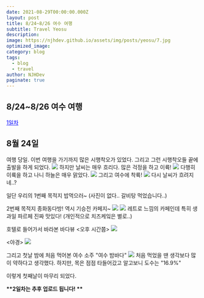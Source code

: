 ```yaml
---
date: 2021-08-29T00:00:00.000Z
layout: post
title: 8/24~8/26 여수 여행
subtitle: Travel Yeosu
description: 
image: https://njhdev.github.io/assets/img/posts/yeosu/7.jpg
optimized_image: 
category: blog
tags:
  - blog
  - travel
author: NJHDev
paginate: true
---
```


## 8/24~8/26 여수 여행

<a href="#8월 24일" style="color:blue">1일차</a></li>

## 8월 24일
여행 당일. 이번 여행을 가기까지 많은 시행착오가 있었다.
그리고 그런 시행착오들 끝에 출발을 하게 되었다.
<img src="https://njhdev.github.io/assets/img/posts/yeosu/1.jpg">
하지만 날씨는 매우 흐리다.
많은 걱정을 하고 이륙!
<img src="https://njhdev.github.io/assets/img/posts/yeosu/2.jpg">
다행히 이륙을 하고 나니 하늘은 매우 맑았다.
<img src="https://njhdev.github.io/assets/img/posts/yeosu/3.jpg">
그리고 여수에 착륙!
<img src="https://njhdev.github.io/assets/img/posts/yeosu/4.jpg">
다시 날씨가 흐려지네..?

일단 우리의 1번째 목적지
밥먹으러~ (사진이 없다.. 갈비탕 먹었습니다..)

2번째 목적지 종화동다방!
역시 기승전 카페지~
<img src="https://njhdev.github.io/assets/img/posts/yeosu/5.jpg">
<img src="https://njhdev.github.io/assets/img/posts/yeosu/6.jpg">
레트로 느낌의 카페인데 특히 생과일 파르페 진짜 맛있다!
(개인적으로 치즈케잌은 별로..)

호텔로 들어가서 바라본 바다뷰
<오후 시간쯤>
<img src="https://njhdev.github.io/assets/img/posts/yeosu/7.jpg">

<야경>
<img src="https://njhdev.github.io/assets/img/posts/yeosu/7.jpg/assets/img/posts/yeosu/8.jpg">

그리고 첫날 밤에 처음 먹어본 여수 소주 "여수 밤바다"
<img src="https://njhdev.github.io/assets/img/posts/yeosu/7.jpg/assets/img/posts/yeosu/9.jpg">
처음 먹었을 땐 생각보다 많이 약하다고 생각했다.
하지만, 목은 점점 타들어갔고 알고보니 도수는 "16.9%"

이렇게 첫째날이 마무리 되었다.

**\*\*2일차는 추후 업로드 됩니다! \*\*** 
